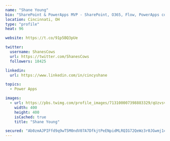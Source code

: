 ```yaml
---
name: "Shane Young"
bio: "SharePoint & PowerApps MVP - SharePoint, O365, Flow, PowerApps consulting? @PowerApps911 | Pure Snark? You found it."
location: Cincinnati, OH
type: "profile"
heat: 96

website: https://t.co/91p5BQ3pUe

twitter:
  username: ShanesCows
  url: https://twitter.com/ShanesCows
  followers: 18425

linkedin:
  url: https://www.linkedin.com/in/cincyshane

topics:
  - Power Apps

images:
  - url: https://pbs.twimg.com/profile_images/713100007398883329/qUzvsvQ3_400x400.jpg
    width: 400
    height: 400
    isCached: true
    title: "Shane Young"

secured: "Ab0zmAJPIFfd9q9wT5M0ndV07A7DfkjtPeENpidMLRQIG72QeWz3r0JGwmj1cDwyC76hBUoH8bgCGhCYyFxA1w9ydG6eXYrol8nDKMzXsF4f654JnsIqsUuVILoYMy4G8nrVqeqmBSNWtQ7U7ZjSN+J1Pb+LmzPRp0OhakiUebTz2JJaJgVDSnBAICuU8LQg38fueplC9AvVY4o2b9adCZOqDR6yEtTyeR2xRe24CJVzUHBQ8M/MW1sWJgieFVCCG1zaZKEZ7h53MY9gKVMPmwGQU5ranTEhT2qUxAAwI6HTJJPdOibN4aWj13Jxdbgo3BVQ+UMbpbUpXdtRUnGsNXM8MGZksmlWJcqCxJQ01uF624v6+Y15AJomAdOHhkgVk9jLNvVjr2Bjn7TdQtzlk8va+RAAojL8b9sd7O1TgxQ=;epxVdE5q+cOFcv0Se6IwMA=="
---
```


